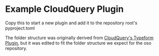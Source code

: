 # Example CloudQuery Plugin

Copy this to start a new plugin and add it to the repository root's
pyproject.toml

The folder structure was originally derived from [CloudQuery's Typeform
Plugin](https://github.com/cloudquery/cloudquery/tree/main/plugins/source/typeform),
but it was edited to fit the folder structure we expect for the oso repository.
